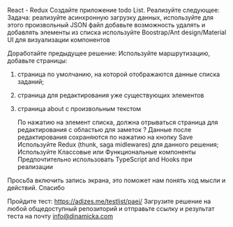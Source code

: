 React - Redux
Создайте приложение todo List. Реализуйте следующее:
Задача:
	реализуйте асинхронную загрузку данных, используйте для этого произвольный JSON файл
	добавьте возможность удалять и добавлять элементы из списка
	используйте Boostrap/Ant design/Material UI для визуализации компонентов

Доработайте предыдущее решение:
	Используйте маршрутизацию, добавьте страницы:
1.	страница по умолчанию, на которой отображаются данные списка заданий;
2.	страница для редактирования уже существующих элементов
3.	страница about с произвольным текстом

	По нажатию на элемент списка, должна отрываться страница для редактирования с областью для заметок ?
	Данные после редактирования сохраняются по нажатию на кнопку Save
	Используйте Redux (thunk, saga midlewares) для данного решения;
	Используйте Классовые или Функциональные компоненты
	Предпочтительно использовать TypeScript and Hooks при реализации

Просьба включить запись экрана, это поможет нам понять ход мысли и действий. Спасибо 

Пройдите тест: https://adizes.me/testlist/paei/
Загрузите решение на любой общедоступный репозиторий и отправьте ссылку и результат теста на почту info@dinamicka.com

